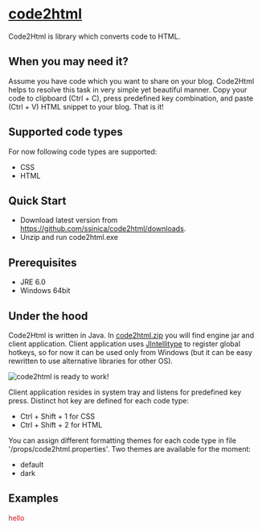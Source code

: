 [code2html](http://ssinica.github.com/code2html/)
=========== 

Code2Html is library which converts code to HTML.

When you may need it?
---------------------

Assume you have code which you want to share on your blog. Code2Html helps
to resolve this task in very simple yet beautiful manner. Copy your code to
clipboard (Ctrl + C), press predefined key combination, and paste (Ctrl + V)
HTML snippet to your blog. That is it!

Supported code types
--------------------

For now following code types are supported:

* CSS
* HTML

Quick Start
-----------

* Download latest version from https://github.com/ssinica/code2html/downloads.
* Unzip and run code2html.exe

Prerequisites
-------------

* JRE 6.0
* Windows 64bit

Under the hood
--------------

Code2Html is written in Java. In [code2html.zip](https://github.com/ssinica/code2html/downloads) you will find engine jar
and client application. Client application uses [JIntellitype](http://melloware.com/products/jintellitype/index.html) to 
register global hotkeys, so for now it can be used only from Windows (but it can be easy rewritten to use alternative libraries
for other OS).

![code2html is ready to work!](https://github.com/downloads/ssinica/code2html/code2html.png)

Client application resides in system tray and listens for predefined key press. Distinct hot key are defined for each code type:
* Ctrl + Shift + 1  for  CSS
* Ctrl + Shift + 2  for  HTML
               
You can assign different formatting themes for each code type in file '/props/code2html.properties'. Two themes are available for the moment:

* default
* dark

Examples
--------


<div>
<span id="true" style="color:red;">hello</span>
</div>





